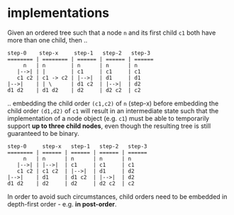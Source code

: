 
<!-- ======================================================================= -->
# implementations

Given an ordered tree such that a node `n` and its first child `c1` both
have more than one child, then ..

```
step-0    step-x     step-1   step-2   step-3
======== | ======== | ====== | ====== | ======
     n   | n        | n      | n      | n
   |-->| | |        | c1     | c1     | c1
   c1 c2 | c1 -> c2 | |-->|  | d1     | d1
|-->|    | | \      | d1 c2  | |-->|  | d2
d1 d2    | d1 d2    | d2     | d2 c2  | c2
```

.. embedding the child order `(c1,c2)` of `n` (step-x) before embedding
the child order `(d1,d2)` of `c1` will result in an intermediate state
such that the implementation of a node object (e.g. `c1`) must be able
to temporarily support **up to three child nodes**, even though the
resulting tree is still guaranteed to be binary.

```
step-0     step-x   step-1   step-2   step-3
======== | ====== | ====== | ====== | ======
     n   | n      | n      | n      | n
   |-->| | |-->|  | c1     | c1     | c1
   c1 c2 | c1 c2  | |-->|  | d1     | d2
|-->|    | d1     | d1 c2  | |-->|  | d2
d1 d2    | d2     | d2     | d2 c2  | c2
```

In order to avoid such circumstances, child orders need to be embedded
in depth-first order - e.g. **in post-order**.
